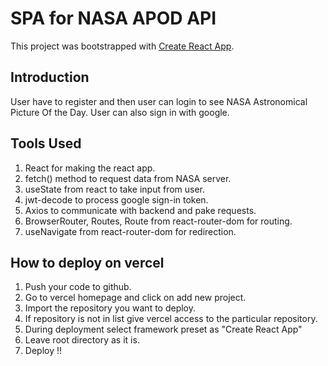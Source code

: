 # SPA for NASA APOD API

This project was bootstrapped with [Create React App](https://github.com/facebook/create-react-app).

## Introduction 

User have to register and then user can login to see NASA Astronomical Picture Of the Day.
User can also sign in with google.

## Tools Used

1. React for making the react app.
2. fetch() method to request data from NASA server.
3. useState from react to take input from user.
4. jwt-decode to process google sign-in token.
5. Axios to communicate with backend and pake requests.
6. BrowserRouter, Routes, Route from react-router-dom for routing.
7. useNavigate from react-router-dom for redirection.

## How to deploy on vercel

1. Push your code to github.
2. Go to vercel homepage and click on add new project.
3. Import the repository you want to deploy.
4. If repository is not in list give vercel access to the particular repository.
5. During deployment select framework preset as "Create React App"
6. Leave root directory as it is.
7. Deploy !!